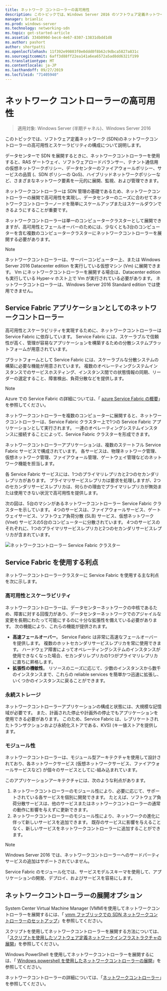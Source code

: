```yaml
---
title: ネットワーク コントローラーの高可用性
description: このトピックでは、Windows Server 2016 のソフトウェア定義ネットワーク (SDN) のネットワークコントローラーの高可用性について説明します。
manager: brianlic
ms.prod: windows-server
ms.technology: networking-sdn
ms.topic: get-started-article
ms.assetid: 334b090d-bec4-4e67-8307-13831dbdd1d8
ms.author: pashort
author: shortpatti
ms.openlocfilehash: 11f392e99803f0e0ddd0f8b62c9dbca5827a831c
ms.sourcegitcommit: 6aff3d88ff22ea141a6ea6572a5ad8dd6321f199
ms.translationtype: MT
ms.contentlocale: ja-JP
ms.lasthandoff: 09/27/2019
ms.locfileid: "71405940"
---
```

# <a name="network-controller-high-availability"></a>ネットワーク コントローラーの高可用性

>適用対象: Windows Server (半期チャネル)、Windows Server 2016

このトピックでは、ソフトウェア定義ネットワーク \(SDN\)のネットワークコントローラーの高可用性とスケーラビリティの構成について説明します。

データセンターで SDN を展開するときに、ネットワークコントローラーを使用すると、RAS ゲートウェイ、ソフトウェアロードバランサー、テナント通信用の仮想ネットワークポリシー、データセンターのファイアウォールポリシー、サービスの品質 \(、SDN ポリシーの QoS\)、ハイブリッドネットワークポリシーなど、さまざまなネットワーク要素を一元的に展開、監視、および管理できます。

ネットワークコントローラーは SDN 管理の基礎であるため、ネットワークコントローラーの展開で高可用性を実現し、データセンターのニーズに合わせてネットワークコントローラーノードを簡単にスケールアップまたはスケールダウンできるようにすることが重要です。

ネットワークコントローラーは単一のコンピュータークラスターとして展開できますが、高可用性とフェールオーバーのためには、少なくとも3台のコンピューターを含む複数のコンピュータークラスターにネットワークコントローラーを展開する必要があります。

>[!NOTE]
>ネットワークコントローラーは、サーバーコンピューター上、または Windows Server 2016 Datacenter edition を実行している仮想マシン \(Vm\) に展開できます。 Vm にネットワークコントローラーを展開する場合は、Datacenter edition も実行している Hyper-v ホスト上で Vm が実行されている必要があります。 ネットワークコントローラーは、Windows Server 2016 Standard edition では使用できません。

## <a name="network-controller-as-a-service-fabric-application"></a>Service Fabric アプリケーションとしてのネットワークコントローラー

高可用性とスケーラビリティを実現するために、ネットワークコントローラーは Service Fabric に依存しています。 Service Fabric には、スケーラブルで信頼性が高く、管理が容易なアプリケーションを構築するための分散システムプラットフォームが用意されています。

プラットフォームとして Service Fabric には、スケーラブルな分散システムの構築に必要な機能が用意されています。 複数のオペレーティングシステムインスタンスでのサービスホスティング、インスタンス間での状態情報の同期、リーダーの選定すること、障害検出、負荷分散などを提供します。

>[!NOTE]
>Azure での Service Fabric の詳細については、「 [azure Service Fabric の概要](https://docs.microsoft.com/azure/service-fabric/service-fabric-overview)」を参照してください。

ネットワークコントローラーを複数のコンピューターに展開すると、ネットワークコントローラーは、Service Fabric クラスター上で1つの Service Fabric アプリケーションとして実行されます。 一連のオペレーティングシステムインスタンスに接続することによって、Service Fabric クラスターを形成できます。

ネットワークコントローラーアプリケーションは、複数のステートフル Service Fabric サービスで構成されています。 各サービスは、物理ネットワーク管理、仮想ネットワーク管理、ファイアウォール管理、ゲートウェイ管理などのネットワーク機能を担当します。 

各 Service Fabric サービスには、1つのプライマリレプリカと2つのセカンダリレプリカがあります。 プライマリサービスレプリカは要求を処理しますが、2つのセカンダリサービスレプリカは、何らかの理由でプライマリレプリカが無効または使用できない状況で高可用性を提供します。

次の図は、5台のマシンがあるネットワークコントローラー Service Fabric クラスターを示しています。 4つのサービスは、ファイアウォールサービス、ゲートウェイサービス、ソフトウェア負荷分散 \(SLB\) サービス、仮想ネットワーク \(Vnet\) サービスの5台のコンピューターに分散されています。  4つのサービスのそれぞれに、1つのプライマリサービスレプリカと2つのセカンダリサービスレプリカが含まれています。

![ネットワークコントローラー Service Fabric クラスター](../../../media/Network-Controller-HA/Network-Controller-HA.jpg)

## <a name="advantages-of-using-service-fabric"></a>Service Fabric を使用する利点

ネットワークコントローラークラスターに Service Fabric を使用する主な利点を次に示します。

### <a name="high-availability-and-scalability"></a>高可用性とスケーラビリティ

ネットワークコントローラーは、データセンターネットワークの中核であるため、障害に対する回復力があり、データセンターネットワークでのアジャイルな変更を長期にわたって可能にするのに十分な拡張性を備えている必要があります。 次の機能により、これらの機能が提供されます。 

- **高速フェールオーバー**。 Service Fabric は非常に高速なフェールオーバーを提供します。 複数のホットセカンダリサービスレプリカを常に使用できます。 ハードウェア障害によってオペレーティングシステムのインスタンスが使用できなくなった場合、セカンダリレプリカの1つがプライマリレプリカに直ちに昇格します。 
- **拡張性の機敏性**。 リソースのニーズに応じて、少数のインスタンスから数千のインスタンスまで、これらの reliable services を簡単かつ迅速に拡張し、いくつかのインスタンスに戻ることができます。 

### <a name="persistent-storage"></a>永続ストレージ

ネットワークコントローラーアプリケーションの構成と状態には、大規模な記憶域が必要です。 また、計画された停止や計画外の停止でもアプリケーションを使用できる必要があります。 このため、Service Fabric は、レプリケートされたトランザクションおよび永続化ストアである、KVS\) \(キー値ストアを提供します。

### <a name="modularity"></a>モジュール性

ネットワークコントローラーは、モジュール型アーキテクチャを使用して設計されており、各ネットワークサービス (仮想ネットワークサービス、ファイアウォールサービスなど) が個々のサービスとしてに\-組み込まれています。 

このアプリケーションアーキテクチャには、次のような利点があります。

1. ネットワークコントローラーのモジュール性により、必要に応じて、サポートされている各サービスを個別に開発できます。 たとえば、ソフトウェア負荷分散サービスは、他のサービスまたはネットワークコントローラーの通常の動作に影響を与えずに更新できます。
2. ネットワークコントローラーのモジュール性により、ネットワークの進化に伴って新しいサービスを追加できます。 既存のサービスに影響を与えることなく、新しいサービスをネットワークコントローラーに追加することができます。

>[!NOTE]
>Windows Server 2016 では、ネットワークコントローラーへのサードパーティサービスの追加はサポートされていません。

Service Fabric のモジュール化では、サービスモデルスキーマを使用して、アプリケーションの開発、デプロイ、およびサービスを容易にします。

## <a name="network-controller-deployment-options"></a>ネットワークコントローラーの展開オプション

System Center Virtual Machine Manager \(VMM\)を使用してネットワークコントローラーを展開するには、「 [vmm ファブリックでの SDN ネットワークコントローラーのセットアップ](https://technet.microsoft.com/system-center-docs/vmm/scenario/sdn-network-controller)」を参照してください。

スクリプトを使用してネットワークコントローラーを展開する方法については、「[スクリプトを使用したソフトウェア定義ネットワークインフラストラクチャの展開](../../deploy/Deploy-a-Software-Defined-Network-infrastructure-using-scripts.md)」を参照してください。

Windows PowerShell を使用してネットワークコントローラーを展開するには、「 [Windows powershell を使用したネットワークコントローラーの展開](../../deploy/Deploy-Network-Controller-using-Windows-PowerShell.md)」を参照してください。

ネットワークコントローラーの詳細については、「[ネットワークコントローラー](Network-Controller.md)」を参照してください。